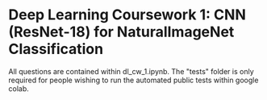 # Deep Learning Coursework 1: CNN (ResNet-18) for NaturalImageNet Classification

All questions are contained within dl_cw_1.ipynb. The "tests" folder is only required for people wishing to run the automated public tests within google colab.

